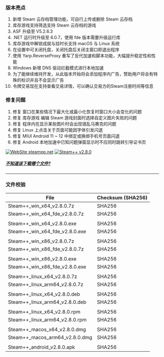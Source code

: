<!--

### 公告
1. 非简中语言将默认隐藏加速和脚本功能，仅能通过切换语言并重启程序的方式还原被隐藏的功能
2. 现已停止短信服务节约开销，后续会推出邮箱注册登录，对于已使用手机号的用户需要进行绑定第三方快速登录，否则注销后将无法再次登录
3. 自动更新目前仅 Windows 端可用，且由于下载渠道限速可能导致无法更新成功，推荐在官网链接的网盘或群文件中下载压缩包解压覆盖更新(应用商店版由商店更新不受此影响)
4. 目前的本地加速功能的实现方式，因需要信任证书，在 Android 上因系统限制，所以此功能已放弃继续开发，如仍想使用需要自行导入证书到系统目录，使用 adb 工具或 Magisk 之类的软件操作，未来会使用不需要证书的加速功能替换此功能
5. fde 版本需要安装 [ASP.NET Core 运行时 6.0.7 (x64) 与 .NET Core 运行时 6.0.7 (x64)](https://dotnet.microsoft.com/zh-cn/download/dotnet/6.0)

-->

### 版本亮点
1. 新增 Steam 云存档管理功能，可自行上传或删除 Steam 云存档
2. 库存游戏支持筛选支持 Steam 云存档的游戏
3. ASF 升级至 V5.2.6.3
4. .NET 运行时升级至 6.0.7，使用 fde 版本需要升级运行库
5. 库存游戏中解锁成就与挂时长支持 macOS 与 Linux 系统
6. 在设置中可关闭托盘，关闭托盘后关闭主窗口即退出程序
7. 使用 Yarp.ReverseProxy 重写了反代加速和脚本功能，大幅提升稳定性和性能
8. Windows 新增 DNS 驱动拦截模式进行本地加速
9. 为了能继续维持开发，从此版本开始将会添加程序内广告，赞助用户将会有特殊的标识并且不会显示广告
10. 令牌交易现在支持查看交易详情，可以确认交易方的Steam注册时间等信息

### 修复问题
1. 修复 窗口在某些情况下最大化或最小化恢复时窗口大小会变化的问题
2. 修复 库存游戏 编辑 Steam 游戏封面时选择自定义图片失败的问题
3. 修复 程序内在显示某些图片时会出现错乱马赛克的问题
4. 修复 Linux 上点击关于页面可能因字体引发闪退
5. 修复 MIUI Android 11 ~ 12 中绑定或换绑手机号页面闪退
6. 修复 Android 本地加速中已知问题弹窗显示时不应同时跳转引导证书页

<!--

TODO：
Android 第三方快速登录回调改为 URL Scheme
修复 Android 检查更新检测不到最新版本的问题


### 已知问题
- 除 Windows 之外的平台此软件自动更新尚不可用
- Desktop 
	- macOS
		- [尚未公证](https://support.apple.com/zh-cn/guide/mac-help/mh40616/10.15/mac/10.15)，这会影响 macOS Catalina（版本 10.15）以上版本
	- Linux
		- 窗口弹出位置不正确
		- 鼠标指针浮动样式不正确
	- Windows
		- Windows 11 
			- 在 CPU 不受支持的 Win11 上无法启动，Windows 日志中显示 ```Failed to create CoreCLR, HRESULT: 0x80004005```
			- 仅 .NET 6.0 受此影响，在内部版本 22509 中修复，见 [issue](https://github.com/dotnet/core/issues/6733)
			- **解决方案：** 可尝试使用旧版本 例如 v2.3.0
		- Windows 7
			- 先决条件
				- 需要安装 Extended Security Update
			- 在不符合先决条件的情况下运行可能导致
				- 程序无法正常运行
					- **解决方案**
						- 使用 Windows Update 更新系统补丁
				- 运行程序时提示 计算机中丢失 api-ms-win-core-winrt-l1-1-0.dll
					- **解决方案**
						- 下载 api-ms-win-core-winrt-l1-1-0.dll 文件放入程序根目录(Steam++.exe 所在文件夹)
							- [从 Github 上直接下载](https://github.com/BeyondDimension/SteamTools/raw/develop/references/runtime.win7-x64.Microsoft.NETCore.Windows.ApiSets/api-ms-win-core-winrt-l1-1-0.dll)
							- [从 Gitee 上直接下载](https://gitee.com/rmbgame/SteamTools/raw/develop/references/runtime.win7-x64.Microsoft.NETCore.Windows.ApiSets/api-ms-win-core-winrt-l1-1-0.dll)
	- Android
		- 本地加速
			- 因 Android 7(Nougat API 24) 之后的版本不在信任用户证书，所以此功能已放弃继续开发，如仍想使用需要自行导入证书到系统目录，使用 adb 工具或 Magisk 之类的软件操作，未来会使用不需要证书的加速功能替换此功能

-->


[![WebSite steampp.net](https://img.shields.io/badge/WebSite-steampp.net-brightgreen.svg?style=flat-square&color=61dafb)](https://steampp.net)
[![Steam++ v2.8.0](https://img.shields.io/badge/Steam++-v2.8.0-brightgreen.svg?style=flat-square&color=512bd4)]()
  
  
##### [不知道该下载哪个文件?](./download-guide.md)
---

### 文件校验
|  File  | Checksum (SHA256)  |
|  ----  |  ----  |
| Steam++_win_x64_v2.8.0.7z  | SHA256 |
| Steam++_win_x64_fde_v2.8.0.7z  | SHA256 |
| | |
| Steam++_win_x64_v2.8.0.exe  | SHA256 |
| Steam++_win_x64_fde_v2.8.0.exe  | SHA256 |
| | |
| Steam++_win_x86_v2.8.0.7z  | SHA256 |
| Steam++_win_x86_fde_v2.8.0.7z  | SHA256 |
| | |
| Steam++_win_x86_v2.8.0.exe  | SHA256 |
| Steam++_win_x86_fde_v2.8.0.exe  | SHA256 |
| | |
| Steam++_linux_x64_v2.8.0.7z  | SHA256 |
| Steam++_linux_arm64_v2.8.0.7z  | SHA256 |
| | |
| Steam++_linux_x64_v2.8.0.deb  | SHA256 |
| Steam++_linux_arm64_v2.8.0.deb  | SHA256 |
| | |
| Steam++_linux_x64_v2.8.0.rpm  | SHA256 |
| Steam++_linux_arm64_v2.8.0.rpm  | SHA256 |
| | |
| Steam++_macos_x64_v2.8.0.dmg  | SHA256 |
| Steam++_macos_arm64_v2.8.0.dmg  | SHA256 |
| | |
| Steam++_android_v2.8.0.apk  | SHA256 |

